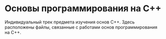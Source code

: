 # Основы программирования на C++
Индивидуальный трек предмета изучения основ C++.
Здесь расположены файлы, связанные с работами основ программирования на C++.
